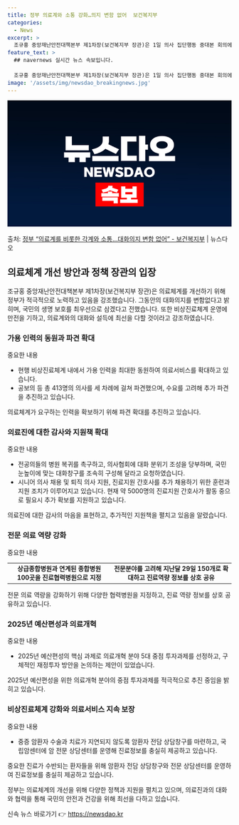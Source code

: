```yaml
---
title: 정부 의료계와 소통 강화…의지 변함 없어  보건복지부
categories:
  - News
excerpt: >
  조규홍 중앙재난안전대책본부 제1차장(보건복지부 장관)은 1일 의사 집단행동 중대본 회의에서 정부의 대화의지에…
feature_text: >
  ## navernews 실시간 뉴스 속보입니다.

  조규홍 중앙재난안전대책본부 제1차장(보건복지부 장관)은 1일 의사 집단행동 중대본 회의에서 정부의 대화의지에…
image: '/assets/img/newsdao_breakingnews.jpg'
---
```


![뉴스다오 속보](/assets/img/newsdao_breakingnews.jpg)

<p>출처: <a href="https://newsdao.kr/3472" rel="dofollow">정부 “의료계를 비롯한 각계와 소통…대화의지 변함 없어” - 보건복지부</a> | 뉴스다오</p>

<h2 data-ke-size="size26">의료체계 개선 방안과 정책 장관의 입장</h2>

<p data-ke-size="size16">조규홍 중앙재난안전대책본부 제1차장(보건복지부 장관)은 의료체계를 개선하기 위해 정부가 적극적으로 노력하고 있음을 강조했습니다. 그동안의 대화의지를 변함없다고 밝히며, 국민의 생명 보호를 최우선으로 삼겠다고 전했습니다. 또한 비상진료체계 운영에 만전을 기하고, 의료계와의 대화와 설득에 최선을 다할 것이라고 강조하였습니다.</p>

<h3 data-ke-size="size24">가용 인력의 동원과 파견 확대</h3>
<p data-ke-size="size16">중요한 내용</p>
<ul>
  <li>현행 비상진료체계 내에서 가용 인력을 최대한 동원하여 의료서비스를 확대하고 있습니다.</li>
  <li>공보의 등 총 413명의 의사를 세 차례에 걸쳐 파견했으며, 수요를 고려해 추가 파견을 추진하고 있습니다.</li>
</ul>
<p data-ke-size="size16">의료체계가 요구하는 인력을 확보하기 위해 파견 확대를 추진하고 있습니다.</p>

<h3 data-ke-size="size24">의료진에 대한 감사와 지원책 확대</h3>
<p data-ke-size="size16">중요한 내용</p>
<ul>
  <li>전공의들의 병원 복귀를 촉구하고, 의사협회에 대화 분위기 조성을 당부하며, 국민 눈높이에 맞는 대화창구를 조속히 구성해 달라고 요청하였습니다.</li>
  <li>시니어 의사 채용 및 퇴직 의사 지원, 진료지원 간호사를 추가 채용하기 위한 훈련과 지원 조치가 이루어지고 있습니다. 현재 약 5000명의 진료지원 간호사가 활동 중으로 필요시 추가 확보를 지원하고 있습니다.</li>
</ul>
<p data-ke-size="size16">의료진에 대한 감사의 마음을 표현하고, 추가적인 지원책을 펼치고 있음을 알렸습니다.</p>

<h3 data-ke-size="size24">전문 의료 역량 강화</h3>
<p data-ke-size="size16">중요한 내용</p>
<table style="width: 100%;">
  <tbody>
    <tr>
      <td style="text-align: center; height: 17px;"><b>상급종합병원과 연계된 종합병원 100곳을 진료협력병원으로 지정</b></td>
      <td style="text-align: center; height: 17px;"><b>전문분야를 고려해 지난달 29일 150개로 확대하고 진료역량 정보를 상호 공유</b></td>
    </tr>
  </tbody>
</table>
<p data-ke-size="size16">전문 의료 역량을 강화하기 위해 다양한 협력병원을 지정하고, 진료 역량 정보를 상호 공유하고 있습니다.</p>

<h3 data-ke-size="size24">2025년 예산편성과 의료개혁</h3>
<p data-ke-size="size16">중요한 내용</p>
<ul>
  <li>2025년 예산편성의 핵심 과제로 의료개혁 분야 5대 중점 투자과제를 선정하고, 구체적인 재정투자 방안을 논의하는 제안이 있었습니다.</li>
</ul>
<p data-ke-size="size16">2025년 예산편성을 위한 의료개혁 분야의 중점 투자과제를 적극적으로 추진 중임을 밝히고 있습니다.</p>

<h3 data-ke-size="size24">비상진료체계 강화와 의료서비스 지속 보장</h3>
<p data-ke-size="size16">중요한 내용</p>
<ul>
  <li>중증 암환자 수술과 치료가 지연되지 않도록 암환자 전담 상담창구를 마련하고, 국립암센터에 암 전문 상담센터를 운영해 진료정보를 충실히 제공하고 있습니다.</li>
</ul>
<p data-ke-size="size16">중요한 진료가 수반되는 환자들을 위해 암환자 전담 상담창구와 전문 상담센터를 운영하여 진료정보를 충실히 제공하고 있습니다.</p>

<p data-ke-size="size16">정부는 의료체계의 개선을 위해 다양한 정책과 지원을 펼치고 있으며, 의료진과의 대화와 협력을 통해 국민의 안전과 건강을 위해 최선을 다하고 있습니다.</p>
 

신속 뉴스 바로가기 👉 <a href="https://newsdao.kr" rel="dofollow">https://newsdao.kr</a>


